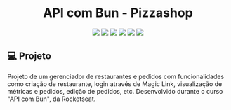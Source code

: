 <p align="center">
  <h1 align="center">API com Bun - Pizzashop</h1>
</p>

<p align="center">
  <a alt="Bun">
    <img src="https://img.shields.io/badge/Bun-000000.svg?style=for-the-badge&logo=Bun&logoColor=white" />
  </a>
  <a alt="Elysia">
    <img src="https://img.shields.io/badge/Elysia-AB86FA.svg?style=for-the-badge&logo=Firefox&logoColor=white" />
  </a>
  <a alt="TypeScript">
    <img src="https://img.shields.io/badge/typescript-%23007ACC.svg?style=for-the-badge&logo=typescript&logoColor=white" />
  </a>
  <a alt="Drizzle">
    <img src="https://img.shields.io/badge/Drizzle-C5F74F.svg?style=for-the-badge&logo=Drizzle&logoColor=black" />
  </a>
  <a alt="PostgreSQL">
    <img src="https://img.shields.io/badge/PostgreSQL-4169E1.svg?style=for-the-badge&logo=PostgreSQL&logoColor=white" />
  </a>
  <a alt="Docker">
    <img src="https://img.shields.io/badge/Docker-2496ED.svg?style=for-the-badge&logo=Docker&logoColor=white" />
  </a>
</p>

## 💻 Projeto<a id="projeto"></a>

Projeto de um gerenciador de restaurantes e pedidos com funcionalidades como criação de restaurante, login através de Magic Link, visualização de métricas e pedidos, edição de pedidos, etc. Desenvolvido durante o curso "API com Bun", da Rocketseat.
